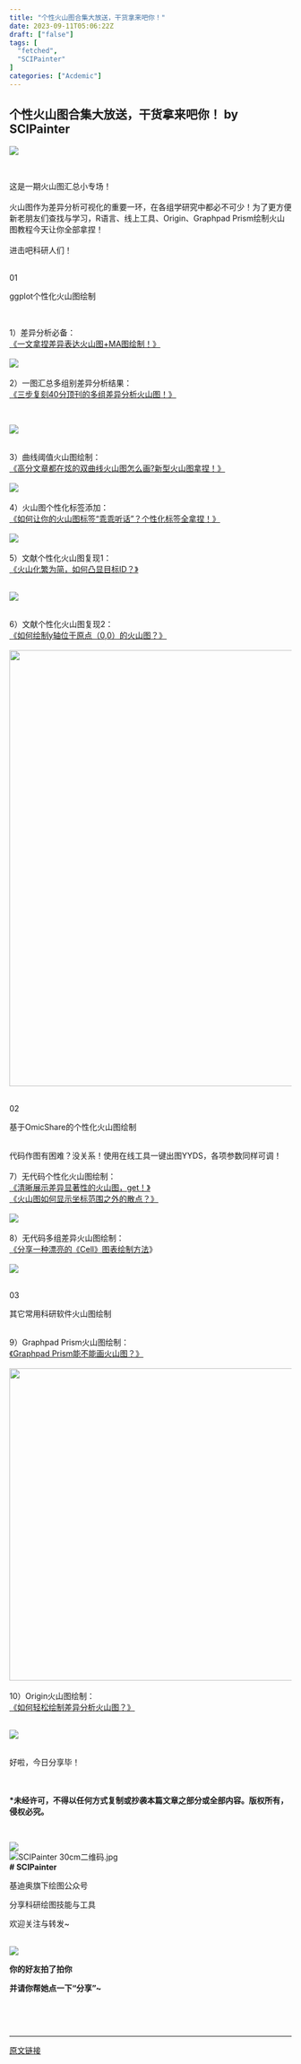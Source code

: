 ```yaml
---
title: "个性火山图合集大放送，干货拿来吧你！"
date: 2023-09-11T05:06:22Z
draft: ["false"]
tags: [
  "fetched",
  "SCIPainter"
]
categories: ["Acdemic"]
---
```

个性火山图合集大放送，干货拿来吧你！ by SCIPainter
------
<div><p data-mpa-powered-by="yiban.io"><img data-ratio="0.0875" data-s="300,640" data-src="https://mmbiz.qpic.cn/sz_mmbiz_gif/tgUVxVRjT6lbZG9icjibib46UCLic0tc1ellvrQa0KVI5AKTBCt4O2VpTn0bfsv3TOhexOiaIjcm7AK0ez3gAicnAxRQ/640?wx_fmt=gif" data-type="gif" data-w="800" src="https://mmbiz.qpic.cn/sz_mmbiz_gif/tgUVxVRjT6lbZG9icjibib46UCLic0tc1ellvrQa0KVI5AKTBCt4O2VpTn0bfsv3TOhexOiaIjcm7AK0ez3gAicnAxRQ/640?wx_fmt=gif"></p><p><br></p><section><span>这是一期</span><span>火山图</span><span>汇总小专场！</span></section><section><span><br></span></section><section><span>火山图作为差异分析可视化的重要一环，在各组学研究中都必不可少！为了更方便新老朋友们查找与学习，R语言、线上工具、Origin、Graphpad Prism绘制火山图教程今天让你全部拿捏！</span></section><section><br></section><section><span>进击吧科研人们！</span></section><section><span><br mpa-from-tpl="t"></span></section><section data-mpa-template="t" mpa-from-tpl="t"><section data-mpa-template="t" mpa-from-tpl="t"><section data-mid="" mpa-from-tpl="t"><section data-mid="" mpa-from-tpl="t"><section data-mid="" mpa-from-tpl="t"><p data-mid=""><span>01</span></p></section><section data-mid="" mpa-from-tpl="t"><section data-mid="" mpa-from-tpl="t"><p data-mid="">ggplot个性化火山图绘制</p></section></section></section></section></section></section><p><br></p><section><span>1）差异分析必备：</span></section><section><span><a target="_blank" href="http://mp.weixin.qq.com/s?__biz=MzIyOTY3MDA3MA==&amp;mid=2247523314&amp;idx=1&amp;sn=14282df77b842f96e08b63d0c058b8a0&amp;chksm=e8bdf62bdfca7f3df77e100b56c00554ee366a55ec4b38c397ceed7bad7893de5254fdeda03c&amp;scene=21#wechat_redirect" textvalue="《一文拿捏差异表达火山图+MA图绘制！》" linktype="text" imgurl="" imgdata="null" data-itemshowtype="0" tab="innerlink" data-linktype="2">《一文拿捏差异表达火山图+MA图绘制！》</a></span></section><section><span><br></span></section><section><img data-ratio="0.45185185185185184" data-src="https://mmbiz.qpic.cn/sz_mmbiz_png/tgUVxVRjT6mKrk19bfJfOgrvpbyGzAERV1ibf2aomzyUTfOIxaop6JCMSslrsePCic4BXDIYuTuOLdevkjEicOWog/640?wx_fmt=png" data-type="png" data-w="1080" src="https://mmbiz.qpic.cn/sz_mmbiz_png/tgUVxVRjT6mKrk19bfJfOgrvpbyGzAERV1ibf2aomzyUTfOIxaop6JCMSslrsePCic4BXDIYuTuOLdevkjEicOWog/640?wx_fmt=png"></section><section><br></section><section><span>2）一图汇总多组别差异分析结果：</span></section><section><span><a target="_blank" href="http://mp.weixin.qq.com/s?__biz=MzIyOTY3MDA3MA==&amp;mid=2247487885&amp;idx=1&amp;sn=7190bc3420e9ae30b726f924dd649002&amp;chksm=e8be7c54dfc9f54271580e1a4d43967132ce40d25dc24783928011673cb4ecc92373ed537559&amp;scene=21#wechat_redirect" textvalue="《三步复刻40分顶刊的多组差异分析火山图！》" linktype="text" imgurl="" imgdata="null" data-itemshowtype="0" tab="innerlink" data-linktype="2">《三步复刻40分顶刊的多组差异分析火山图！》</a></span><span></span></section><p><br></p><p><img data-ratio="0.7333333333333333" data-s="300,640" data-src="https://mmbiz.qpic.cn/sz_mmbiz_png/tgUVxVRjT6mKrk19bfJfOgrvpbyGzAERRpfmNeVKibxDfiakaKQoPua2dMNnwqwXric9jNARNkYkZpRYDrRyzMabA/640?wx_fmt=png" data-type="png" data-w="1080" src="https://mmbiz.qpic.cn/sz_mmbiz_png/tgUVxVRjT6mKrk19bfJfOgrvpbyGzAERRpfmNeVKibxDfiakaKQoPua2dMNnwqwXric9jNARNkYkZpRYDrRyzMabA/640?wx_fmt=png"></p><section><span><br></span></section><section><span>3）曲线阈值火山图绘制：</span></section><section><span><a target="_blank" href="http://mp.weixin.qq.com/s?__biz=MzIyOTY3MDA3MA==&amp;mid=2247517403&amp;idx=1&amp;sn=0d9455c68a9098a86639345d30516952&amp;chksm=e8bde902dfca6014aec2bde25ee1f2da0de8d5e87f0a1798a3cf5b972b0d47a1483954b789f4&amp;scene=21#wechat_redirect" textvalue="《高分文章都在炫的双曲线火山图怎么画?新型火山图拿捏！》" linktype="text" imgurl="" imgdata="null" data-itemshowtype="11" tab="innerlink" data-linktype="2">《高分文章都在炫的双曲线火山图怎么画?新型火山图拿捏！》</a></span></section><section><span><br></span></section><section><img data-ratio="0.7709844559585493" data-src="https://mmbiz.qpic.cn/sz_mmbiz_png/tgUVxVRjT6mKrk19bfJfOgrvpbyGzAERvCoQrwZXuAAqyiamQiaPpnnCen2ficWZqMxiaTk8mFPZzAKWVcZX4k6HmQ/640?wx_fmt=png" data-type="png" data-w="965" src="https://mmbiz.qpic.cn/sz_mmbiz_png/tgUVxVRjT6mKrk19bfJfOgrvpbyGzAERvCoQrwZXuAAqyiamQiaPpnnCen2ficWZqMxiaTk8mFPZzAKWVcZX4k6HmQ/640?wx_fmt=png"></section><section><br></section><section><span>4）火山图个性化标签添加：</span></section><section><span><a target="_blank" href="http://mp.weixin.qq.com/s?__biz=MzA5NzQzOTgzMw==&amp;mid=2650976345&amp;idx=1&amp;sn=92103dea2f523125627280039c4d210e&amp;chksm=8b56c96fbc214079e06eb7f0c13939a7033cc29668e144ec9770cb3e5d5c5dbc8c0755b714d0&amp;scene=21#wechat_redirect" textvalue="《如何让你的火山图标签“乖乖听话”？个性化标签全拿捏！》" linktype="text" imgurl="" imgdata="null" data-itemshowtype="0" tab="innerlink" data-linktype="2">《如何让你的火山图标签“乖乖听话”？个性化标签全拿捏！》</a></span></section><section><br></section><section><img data-ratio="0.3787037037037037" data-src="https://mmbiz.qpic.cn/sz_mmbiz_png/tgUVxVRjT6mKrk19bfJfOgrvpbyGzAER6syBt4UkbvTGdicxNa9MU9Oe5eUa1sMHLmC8kr1AVnXGwIA4Xib0oRibg/640?wx_fmt=png" data-type="png" data-w="1080" src="https://mmbiz.qpic.cn/sz_mmbiz_png/tgUVxVRjT6mKrk19bfJfOgrvpbyGzAER6syBt4UkbvTGdicxNa9MU9Oe5eUa1sMHLmC8kr1AVnXGwIA4Xib0oRibg/640?wx_fmt=png"></section><section><span><br></span></section><section><span>5）文献个性化火山图复现1：</span></section><section><span><a target="_blank" href="http://mp.weixin.qq.com/s?__biz=MzIyOTY3MDA3MA==&amp;mid=2247514615&amp;idx=1&amp;sn=d7801a40582c4ff97162fb6024df0fe9&amp;chksm=e8bdd42edfca5d38e9240f5746679da5a92296215eb7ae6ed39a99d6618242cb2fb2a6c804dc&amp;scene=21#wechat_redirect" textvalue="《火山化繁为简，如何凸显目标ID？》" linktype="text" imgurl="" imgdata="null" data-itemshowtype="0" tab="innerlink" data-linktype="2">《火山化繁为简，如何凸显目标ID？》</a></span></section><section><span></span><br></section><p><img data-ratio="0.4046296296296296" data-s="300,640" data-src="https://mmbiz.qpic.cn/sz_mmbiz_png/tgUVxVRjT6mKrk19bfJfOgrvpbyGzAERbSDTQZNKBCbes91PdTbkMowCC9vniaYQKiaGNHRL8OcO68agO369fzyA/640?wx_fmt=png" data-type="png" data-w="1080" src="https://mmbiz.qpic.cn/sz_mmbiz_png/tgUVxVRjT6mKrk19bfJfOgrvpbyGzAERbSDTQZNKBCbes91PdTbkMowCC9vniaYQKiaGNHRL8OcO68agO369fzyA/640?wx_fmt=png"></p><section><span><br></span></section><section><span>6）文献个性化火山图复现2：</span></section><section><span><a target="_blank" href="http://mp.weixin.qq.com/s?__biz=MzIyOTY3MDA3MA==&amp;mid=2247522595&amp;idx=1&amp;sn=c0fa574c2492cb09f7443196a0d6fdb7&amp;chksm=e8bdf4fadfca7decc60497a53f7efad54b0123ebe71a623bd1eae32206f1fcbef5d48eebb627&amp;scene=21#wechat_redirect" textvalue="《如何绘制y轴位于原点（0,0）的火山图？》" linktype="text" imgurl="" imgdata="null" data-itemshowtype="0" tab="innerlink" data-linktype="2">《如何绘制y轴位于原点（0,0）的火山图？》</a></span></section><section><br></section><section><img data-ratio="0.8053830227743272" data-src="https://mmbiz.qpic.cn/sz_mmbiz_png/tgUVxVRjT6mKrk19bfJfOgrvpbyGzAERSbvcy3IPhHKbzP4AwgKLE2TNM8jcpI6JojwmpyVhbWB2IwMdaGZn8Q/640?wx_fmt=png" data-type="png" data-w="966" height="778" width="966" src="https://mmbiz.qpic.cn/sz_mmbiz_png/tgUVxVRjT6mKrk19bfJfOgrvpbyGzAERSbvcy3IPhHKbzP4AwgKLE2TNM8jcpI6JojwmpyVhbWB2IwMdaGZn8Q/640?wx_fmt=png"></section><section><br></section><section data-mpa-template="t" mpa-from-tpl="t"><section data-mid="" mpa-from-tpl="t"><section data-mid="" mpa-from-tpl="t"><section data-mid="" mpa-from-tpl="t"><p data-mid=""><span>02</span></p></section><section data-mid="" mpa-from-tpl="t"><section data-mid="" mpa-from-tpl="t"><p data-mid="">基于OmicShare的个性化火山图绘制</p></section></section></section></section></section><section><br></section><section><span>代码作图有困难？没关系！使用在线工具一键出图YYDS，各项参数同样可调！</span></section><section><span><br></span></section><section><span>7）无代码个性化火山图绘制：</span></section><section><span><a target="_blank" href="http://mp.weixin.qq.com/s?__biz=MzIyOTY3MDA3MA==&amp;mid=2247494343&amp;idx=1&amp;sn=a1ebcefb558c25a8733c66300d2e65c4&amp;chksm=e8bd871edfca0e08429e27118d5ca70ff0617112c97cf861fe9e886e3266b52d9369c852e8ac&amp;scene=21#wechat_redirect" textvalue="《清晰展示差异显著性的火山图，get！》" linktype="text" imgurl="" imgdata="null" data-itemshowtype="0" tab="innerlink" data-linktype="2">《清晰展示差异显著性的火山图，get！》</a></span></section><section><span><a target="_blank" href="http://mp.weixin.qq.com/s?__biz=MzA5NzQzOTgzMw==&amp;mid=2650988436&amp;idx=1&amp;sn=bd1066b9e26f4dcf92f09d932c4699bc&amp;chksm=8b56a6a2bc212fb4dc3a95dd95d572372b342288afe16d48b6966dc3050c6f1e2d24053f2491&amp;scene=21#wechat_redirect" textvalue="《火山图如何显示坐标范围之外的散点？》" linktype="text" imgurl="" imgdata="null" data-itemshowtype="0" tab="innerlink" data-linktype="2">《火山图如何显示坐标范围之外的散点？》</a></span></section><section><span><br></span></section><section><img data-ratio="0.8255813953488372" data-src="https://mmbiz.qpic.cn/sz_mmbiz_png/tgUVxVRjT6mKrk19bfJfOgrvpbyGzAEReIzlbd8DbicQuSviciblXPSv2XbYdjQSI386dhjMrpcnc1Bzib5T1P3tqw/640?wx_fmt=png" data-type="png" data-w="860" src="https://mmbiz.qpic.cn/sz_mmbiz_png/tgUVxVRjT6mKrk19bfJfOgrvpbyGzAEReIzlbd8DbicQuSviciblXPSv2XbYdjQSI386dhjMrpcnc1Bzib5T1P3tqw/640?wx_fmt=png"></section><section><br></section><section><span>8）无代码多组差异火山图绘制：</span></section><section><span><a target="_blank" href="http://mp.weixin.qq.com/s?__biz=MzIyOTY3MDA3MA==&amp;mid=2247506253&amp;idx=1&amp;sn=577b75807d3cd44f3ef0bd1f424eb727&amp;chksm=e8bdb494dfca3d82b7b489cffcec6eb93d492f903d35e70800102d0c7e6096ea31b2434aecdb&amp;scene=21#wechat_redirect" textvalue="分享一种漂亮的《Cell》图表绘制方法" linktype="text" imgurl="" imgdata="null" data-itemshowtype="0" tab="innerlink" data-linktype="2">《分享一种漂亮的《Cell》图表绘制方法</a>》</span></section><section><br></section><section><img data-ratio="0.8211306765523633" data-src="https://mmbiz.qpic.cn/sz_mmbiz_gif/tgUVxVRjT6mKrk19bfJfOgrvpbyGzAEREicOf6aBznh3t1J9gq9pibfWzk1ciafedrCXInmEPYHgianVsyKw7kbbcQ/640?wx_fmt=gif" data-type="gif" data-w="1079" src="https://mmbiz.qpic.cn/sz_mmbiz_gif/tgUVxVRjT6mKrk19bfJfOgrvpbyGzAEREicOf6aBznh3t1J9gq9pibfWzk1ciafedrCXInmEPYHgianVsyKw7kbbcQ/640?wx_fmt=gif"></section><section><span><br></span></section><section data-mpa-template="t" mpa-from-tpl="t"><section data-mid="" mpa-from-tpl="t"><section data-mid="" mpa-from-tpl="t"><section data-mid="" mpa-from-tpl="t"><p data-mid=""><span>03</span></p></section><section data-mid="" mpa-from-tpl="t"><section data-mid="" mpa-from-tpl="t"><p data-mid="">其它常用科研软件火山图绘制</p></section></section></section></section></section><section><span></span></section><section><span><br></span></section><section><span>9）Graphpad Prism火山图绘制：</span></section><section><span><a target="_blank" href="http://mp.weixin.qq.com/s?__biz=MzA5NzQzOTgzMw==&amp;mid=2650837934&amp;idx=1&amp;sn=720f1a7a6569f06d9e166224fd9a64e7&amp;chksm=8b54ea98bc23638e0b80a2ab999a97e9764e072121606b98c1abdff903f9bcdfb84edd2dbc30&amp;scene=21#wechat_redirect" textvalue="《Graphpad Prism能不能画火山图？》" linktype="text" imgurl="" imgdata="null" data-itemshowtype="0" tab="innerlink" data-linktype="2">《Graphpad Prism能不能画火山图？》</a></span></section><section><br></section><section><img data-ratio="0.867601246105919" data-src="https://mmbiz.qpic.cn/sz_mmbiz_png/tgUVxVRjT6mKrk19bfJfOgrvpbyGzAERDuB6LGjcAia2DkPthEeIqibicBYZaNwlMb49hS6HpVVXuMjNicdZ2ckVdQ/640?wx_fmt=png" data-type="png" data-w="642" height="557" width="642" src="https://mmbiz.qpic.cn/sz_mmbiz_png/tgUVxVRjT6mKrk19bfJfOgrvpbyGzAERDuB6LGjcAia2DkPthEeIqibicBYZaNwlMb49hS6HpVVXuMjNicdZ2ckVdQ/640?wx_fmt=png"></section><section><br></section><section><span>10）Origin火山图绘制：</span></section><section><span><a target="_blank" href="http://mp.weixin.qq.com/s?__biz=MzIyOTY3MDA3MA==&amp;mid=2247500076&amp;idx=1&amp;sn=19761ce0b93d58f968b6eb9df787a1ee&amp;chksm=e8bdacf5dfca25e3ce93dc494d1161f03f5c96950636eb6558a7f82b99dc460211fd418fb758&amp;scene=21#wechat_redirect" textvalue="《如何轻松绘制差异分析火山图？》" linktype="text" imgurl="" imgdata="null" data-itemshowtype="11" tab="innerlink" data-linktype="2">《如何轻松绘制差异分析火山图？》</a></span></section><section><span></span><br></section><p><img data-ratio="0.8314814814814815" data-s="300,640" data-src="https://mmbiz.qpic.cn/sz_mmbiz_png/tgUVxVRjT6mKrk19bfJfOgrvpbyGzAERItkicZYyTybNByCj1w4SR9GBEicuPWcuSic3QibbVQN3oqBAns6UAY4bicw/640?wx_fmt=png" data-type="png" data-w="1080" src="https://mmbiz.qpic.cn/sz_mmbiz_png/tgUVxVRjT6mKrk19bfJfOgrvpbyGzAERItkicZYyTybNByCj1w4SR9GBEicuPWcuSic3QibbVQN3oqBAns6UAY4bicw/640?wx_fmt=png"></p><section><br></section><section><span>好啦，今日分享毕！</span></section><section><span><br></span></section><section><span><br></span></section><p><strong><span>*未经许可，不得以任何方式复制或抄袭本篇文章之部分或全部内容。版权所有，侵权必究。</span></strong></p><p><br></p><section data-role="outer" label="Powered by 135editor.com"><section data-tools="135编辑器" data-id="105648"><section><section data-role="outer" label="Powered by 135editor.com"><section data-role="paragraph"><section data-role="outer" label="Powered by 135editor.com"><section data-tools="135编辑器" data-id="105648"><section><section><img data-ratio="0.8780487804878049" data-src="https://mmbiz.qpic.cn/sz_mmbiz_png/tgUVxVRjT6kCKJYcEqEIfoJYG621mPJE8VibmibGU0Jxic9iabARVRH0FT6BNE8VAglWFXBPibFAU7a6tWGibSs8wyUg/640?wx_fmt=png" data-type="png" data-w="41" data-width="100%" src="https://mmbiz.qpic.cn/sz_mmbiz_png/tgUVxVRjT6kCKJYcEqEIfoJYG621mPJE8VibmibGU0Jxic9iabARVRH0FT6BNE8VAglWFXBPibFAU7a6tWGibSs8wyUg/640?wx_fmt=png"></section><section><section><section data-width="35%"><section><section data-width="100%"><img data-ratio="1" data-src="https://mmbiz.qpic.cn/sz_mmbiz_jpg/tgUVxVRjT6kCKJYcEqEIfoJYG621mPJEv5etCBwHicqbEPwnVrkpaasxqaVibM4mT2JdIuN6yTlYWDD4mL5A427A/640?wx_fmt=jpeg" data-type="jpeg" data-w="860" data-width="100%" title="SCIPainter 30cm二维码.jpg" src="https://mmbiz.qpic.cn/sz_mmbiz_jpg/tgUVxVRjT6kCKJYcEqEIfoJYG621mPJEv5etCBwHicqbEPwnVrkpaasxqaVibM4mT2JdIuN6yTlYWDD4mL5A427A/640?wx_fmt=jpeg"></section></section></section><section data-width="50%"><section><section data-brushtype="text"><span><strong># SCIPainter</strong></span></section><section data-brushtype="text" hm_fix="361:593"><p>基迪奥旗下绘图公众号</p><p>分享科研绘图技能与工具</p><p>欢迎关注与转发~</p></section></section></section></section></section></section></section></section></section></section><section><br></section></section></section><section data-role="paragraph"><section><section powered-by="xiumi.us"><section><section powered-by="xiumi.us"><section><img data-ratio="1" data-src="https://mmbiz.qpic.cn/sz_mmbiz_gif/tgUVxVRjT6kCKJYcEqEIfoJYG621mPJEgMd0aMPtmrDjiaX8sBhfhicVteeHf1JicexSpUbS3fdS9SiboUVN7guaPw/640?wx_fmt=gif" data-type="gif" data-w="400" src="https://mmbiz.qpic.cn/sz_mmbiz_gif/tgUVxVRjT6kCKJYcEqEIfoJYG621mPJEgMd0aMPtmrDjiaX8sBhfhicVteeHf1JicexSpUbS3fdS9SiboUVN7guaPw/640?wx_fmt=gif"></section></section></section><section><section powered-by="xiumi.us"><section><p><span><strong>你的好友拍了拍你</strong></span></p><p><span><strong>并请你帮她点一下</strong></span><strong><span>“分享”</span></strong><span><strong><span>~</span></strong></span></p></section></section></section></section></section><p><br></p></section></section><section><span><br></span></section><p><mp-style-type data-value="10000"></mp-style-type></p></div>  
<hr>
<a href="https://mp.weixin.qq.com/s/rl83rb8XcoumTfucYSWlJw",target="_blank" rel="noopener noreferrer">原文链接</a>
